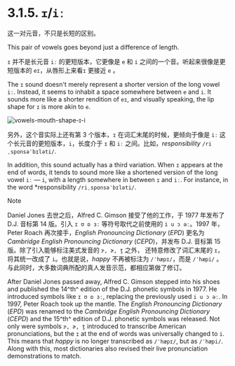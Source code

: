 # 3.1.5. `ɪ`/`iː`

这一对元音，不只是长短的区别。

This pair of vowels goes beyond just a difference of length.

`ɪ` 并不是长元音 `iː` 的更短版本，它更像是 `e` 和 `i` 之间的一个音。听起来很像是更短版本的 `eɪ`，从唇形上来看`ɪ` 更接近 `e` 。

The `ɪ` sound doesn't merely represent a shorter version of the long vowel `iː`. Instead, it seems to inhabit a space somewhere between `e` and `i`. It sounds more like a shorter rendition of `eɪ`, and visually speaking, the lip shape for `ɪ` is more akin to `e`.

![vowels-mouth-shape-ɪ-i](/images/vowels-mouth-shape-ɪ-i.svg)

另外，这个音实际上还有第 3 个版本，`ɪ` 在词汇末尾的时候，更倾向于像是 `iː` 这个长元音的更短版本，`i`，长度介于 `ɪ` 和 `iː` 之间。比如，*responsibility* `/riˌspɑnsəˈbɪləti/`.

In addition, this sound actually has a third variation. When `ɪ` appears at the end of words, it tends to sound more like a shortened version of the long vowel `iː` — `i`, with a length somewhere in between `ɪ` and `iː`. For instance, in the word *responsibility `/riˌspɑnsəˈbɪləti/`.

> [!Note]
>
> Daniel Jones 去世之后，Alfred C. Gimson 接受了他的工作，于 1977 年发布了 D.J. 音标第 14 版。引入 `ɪ ʊ ɒ ɜː` 等符号取代之前使用的 `i u ɔ əː`。1997 年，Peter Roach 再次接手，*English Pronouncing Dictionary* (*EPD*) 更名为 *Cambridge English Pronouncing Dictionary* (*CEPD*)，并发布 D.J. 音标第 15 版。除了引入能够标注美式发音的 `ɝ, ɚ, t̬` 之外， 还特意修改了词汇末尾的 `ɪ`，将其统一改成了 `i`。也就是说，*happy* 不再被标注为 `/ˈhæpɪ/`，而是 `/ˈhæpi/` 。与此同时，大多数词典所配的真人发音示范，都相应第做了修订。
>
> After Daniel Jones passed away, Alfred C. Gimson stepped into his shoes and published the 14^th^ edition of the D.J. phonetic symbols in 1977. He introduced symbols like `ɪ ʊ ɒ ɜː`, replacing the previously used `i u ɔ əː`. In 1997, Peter Roach took up the mantle. The *English Pronouncing Dictionary* (*EPD*) was renamed to the *Cambridge English Pronouncing Dictionary* (*CEPD*) and the 15^th^ edition of D.J. phonetic symbols was released. Not only were symbols `ɝ, ɚ, t̬` introduced to transcribe American pronunciations, but the `ɪ` at the end of words was universally changed to `i`. This means that *happy* is no longer transcribed as `/ˈhæpɪ/`, but as `/ˈhæpi/`. Along with this, most dictionaries also revised their live pronunciation demonstrations to match.
